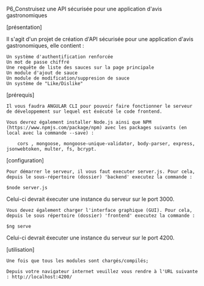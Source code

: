 P6_Construisez une API sécurisée pour une application d'avis gastronomiques

[présentation]

Il s'agit d'un projet de création d'API sécurisée pour une application d'avis gastronomiques, elle contient :

    Un système d'authentification renforcée
    Un mot de passe chiffré
    Une requête de liste des sauces sur la page principale
    Un module d'ajout de sauce
    Un module de modification/suppresion de sauce
    Un système de "Like/Dislike"

[prérequis]

    Il vous faudra ANGULAR CLI pour pouvoir faire fonctionner le serveur de développement sur lequel est éxécuté le code frontend.

    Vous devrez également installer Node.js ainsi que NPM (https://www.npmjs.com/package/npm) avec les packages suivants (en local avec la commande --save) :

        cors , mongoose, mongoose-unique-validator, body-parser, express, jsonwebtoken, multer, fs, bcrypt.

[configuration]

    Pour démarrer le serveur, il vous faut executer server.js. Pour cela, depuis le sous-répertoire (dossier) 'backend' executez la commande :

    $node server.js

Celui-ci devrait éxecuter une instance du serveur sur le port 3000.

    Vous devez également charger l'interface graphique (GUI). Pour cela, depuis le sous répertoire (dossier) 'frontend' executez la commande :

    $ng serve

Celui-ci devrait éxecuter une instance du serveur sur le port 4200.

[utilisation]

    Une fois que tous les modules sont chargés/compilés;

    Depuis votre navigateur internet veuillez vous rendre à l'URL suivante : http://localhost:4200/
